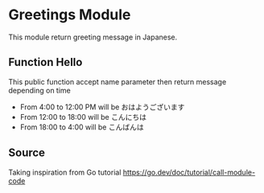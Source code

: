 # Greetings Module

This module return greeting message in Japanese.

## Function Hello

This public function accept name parameter then return message depending on time

- From 4:00 to 12:00 PM will be おはようございます
- From 12:00 to 18:00 will be こんにちは
- From 18:00 to 4:00 will be こんばんは

## Source

Taking inspiration from Go tutorial
<https://go.dev/doc/tutorial/call-module-code>
